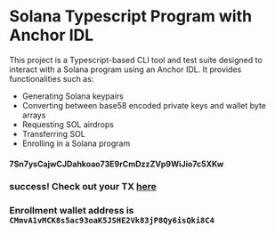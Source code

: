 # Solana Typescript Program with Anchor IDL

This project is a Typescript-based CLI tool and test suite designed to interact with a Solana program using an Anchor IDL. It provides functionalities such as:

- Generating Solana keypairs
- Converting between base58 encoded private keys and wallet byte arrays
- Requesting SOL airdrops
- Transferring SOL
- Enrolling in a Solana program

#### 7Sn7ysCajwCJDahkoao73E9rCmDzzZVp9WiJio7c5XKw

### success! Check out your TX [here](https://explorer.solana.com/tx/4PKiNx9B5rgvpRqkPjoVuMQaLNtoY5C9wZPKeADddxf8fJoqyZ3em9H3tiMmAdaCvaWv4fxXwigyPiZjVPwTwY6w?cluster=devnet)

### Enrollment wallet address is `CMmvA1vMCK8s5ac93oaK5JSHE2Vk83jP8Qy6isQki8C4`
